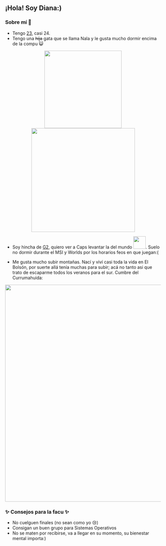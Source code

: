 ## ¡Hola! Soy Diana:)

### Sobre mí :eyes:

* Tengo [23](https://www.youtube.com/watch?v=V1WhOWvlcjI&ab_channel=DHardcore2008), casi 24.
* Tengo una ~~hija~~ gata que se llama Nala y le gusta mucho dormir encima de la compu 😺

<p align="center">
  <img src="https://user-images.githubusercontent.com/48812037/231306267-797a2aa8-710a-4b3b-9b52-8dd11387216c.jpg" width="250"> <img src="https://user-images.githubusercontent.com/48812037/231306276-a0a2faa1-c832-448c-89b3-41f2fceb5b72.jpg" height="335">
</p>

* Soy hincha de [G2](https://www.youtube.com/watch?v=Se0KmFY48d4&ab_channel=OneStrikeLoL), quiero ver a Caps levantar la del mundo <img src="https://user-images.githubusercontent.com/48812037/231304630-bc006152-ca25-484b-a8aa-3e4e7499a68f.png" width="40" />. 
Suelo no dormir durante el MSI y Worlds por los horarios feos en que juegan:(

* Me gusta mucho subir montañas. Nací y viví casi toda la vida en El Bolsón, por suerte allá tenía muchas para subir; acá no tanto asi que trato de escaparme todos los veranos para el sur.
Cumbre del Currumahuida:

<p align="center">
  <img src="https://user-images.githubusercontent.com/48812037/231306282-86aa43b4-a420-4822-8d41-a9506cdc6cc2.jpg" width="700">
</p>

### ✨ Consejos para la facu ✨

* No cuelguen finales (no sean como yo :cry:)
* Consigan un buen grupo para Sistemas Operativos
* No se maten por recibirse, va a llegar en su momento, su bienestar mental importa:)

